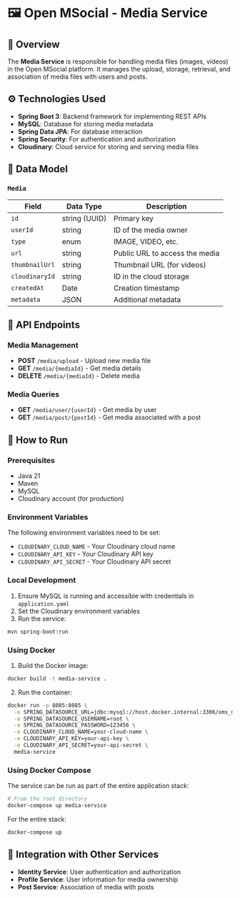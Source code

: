 # 🖼️ Open MSocial - Media Service

## 📌 Overview

The **Media Service** is responsible for handling media files (images, videos) in the Open MSocial platform. It manages the upload, storage, retrieval, and association of media files with users and posts.

## ⚙️ Technologies Used

- **Spring Boot 3**: Backend framework for implementing REST APIs
- **MySQL**: Database for storing media metadata
- **Spring Data JPA**: For database interaction
- **Spring Security**: For authentication and authorization
- **Cloudinary**: Cloud service for storing and serving media files

## 🧩 Data Model

### `Media`
| Field         | Data Type    | Description                    |
|---------------|--------------|--------------------------------|
| `id`          | string (UUID)| Primary key                    |
| `userId`      | string       | ID of the media owner          |
| `type`        | enum         | IMAGE, VIDEO, etc.             |
| `url`         | string       | Public URL to access the media |
| `thumbnailUrl`| string       | Thumbnail URL (for videos)     |
| `cloudinaryId`| string       | ID in the cloud storage        |
| `createdAt`   | Date         | Creation timestamp             |
| `metadata`    | JSON         | Additional metadata            |

## 📡 API Endpoints

### Media Management
- **POST** `/media/upload` - Upload new media file
- **GET** `/media/{mediaId}` - Get media details
- **DELETE** `/media/{mediaId}` - Delete media

### Media Queries
- **GET** `/media/user/{userId}` - Get media by user
- **GET** `/media/post/{postId}` - Get media associated with a post

## 🚀 How to Run

### Prerequisites
- Java 21
- Maven
- MySQL
- Cloudinary account (for production)

### Environment Variables
The following environment variables need to be set:
- `CLOUDINARY_CLOUD_NAME` - Your Cloudinary cloud name
- `CLOUDINARY_API_KEY` - Your Cloudinary API key
- `CLOUDINARY_API_SECRET` - Your Cloudinary API secret

### Local Development
1. Ensure MySQL is running and accessible with credentials in `application.yaml`
2. Set the Cloudinary environment variables
3. Run the service:
```bash
mvn spring-boot:run
```

### Using Docker
1. Build the Docker image:
```bash
docker build -t media-service .
```

2. Run the container:
```bash
docker run -p 8085:8085 \
  -e SPRING_DATASOURCE_URL=jdbc:mysql://host.docker.internal:3306/oms_media \
  -e SPRING_DATASOURCE_USERNAME=root \
  -e SPRING_DATASOURCE_PASSWORD=123456 \
  -e CLOUDINARY_CLOUD_NAME=your-cloud-name \
  -e CLOUDINARY_API_KEY=your-api-key \
  -e CLOUDINARY_API_SECRET=your-api-secret \
  media-service
```

### Using Docker Compose
The service can be run as part of the entire application stack:
```bash
# From the root directory
docker-compose up media-service
```

For the entire stack:
```bash
docker-compose up
```

## 🔄 Integration with Other Services

- **Identity Service**: User authentication and authorization
- **Profile Service**: User information for media ownership
- **Post Service**: Association of media with posts